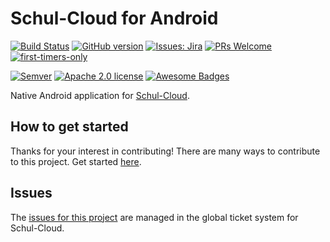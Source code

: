 # Schul-Cloud for Android

[![Build Status](https://travis-ci.org/schul-cloud/schulcloud-mobile-android.svg?branch=dev)](https://travis-ci.org/schul-cloud/schulcloud-mobile-android)
[![GitHub version](https://img.shields.io/github/release/schul-cloud/schulcloud-mobile-android.svg?colorB=4c1)](https://github.com/schul-cloud/schulcloud-mobile-android/releases)
[![Issues: Jira](https://img.shields.io/badge/Issues-Jira-blue.svg)](https://ticketsystem.schul-cloud.org/projects/AN/issues)
[![PRs Welcome](https://img.shields.io/badge/PRs-welcome-blue.svg)](http://makeapullrequest.com)
[![first-timers-only](https://img.shields.io/badge/first--timers--only-friendly-blue.svg)](https://www.firsttimersonly.com/)


[![Semver](http://img.shields.io/SemVer/2.0.0.png)](http://semver.org/spec/v2.0.0.html)
[![Apache 2.0 license](https://img.shields.io/badge/License-Apache%202.0-green.svg?colorB=4c1)](http://www.apache.org/licenses/LICENSE-2.0)
[![Awesome Badges](https://img.shields.io/badge/badges-awesome-green.svg?colorB=4c1)](https://github.com/Naereen/badges)


Native Android application for [Schul-Cloud](https://schul-cloud.org/).


## How to get started

Thanks for your interest in contributing! There are many ways to contribute to this project. Get started [here][contributing].


## Issues

The [issues for this project](https://ticketsystem.schul-cloud.org/projects/AN/issues) are managed in the global ticket system for Schul-Cloud.


[contributing]: ./CONTRIBUTING.md
